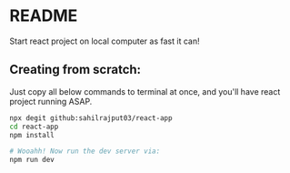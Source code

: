 # README

Start react project on local computer as fast it can!

## Creating from scratch:

Just copy all below commands to terminal at once, and you'll have react project running ASAP.

```bash
npx degit github:sahilrajput03/react-app
cd react-app
npm install

# Wooahh! Now run the dev server via:
npm run dev
```
